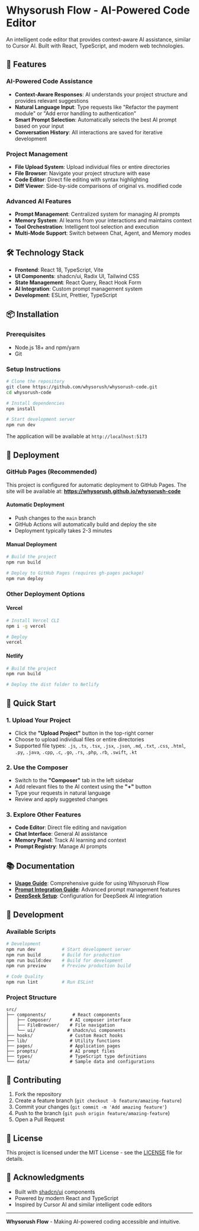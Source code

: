 # Whysorush Flow - AI-Powered Code Editor

An intelligent code editor that provides context-aware AI assistance, similar to Cursor AI. Built with React, TypeScript, and modern web technologies.

## 🚀 Features

### **AI-Powered Code Assistance**
- **Context-Aware Responses**: AI understands your project structure and provides relevant suggestions
- **Natural Language Input**: Type requests like "Refactor the payment module" or "Add error handling to authentication"
- **Smart Prompt Selection**: Automatically selects the best AI prompt based on your input
- **Conversation History**: All interactions are saved for iterative development

### **Project Management**
- **File Upload System**: Upload individual files or entire directories
- **File Browser**: Navigate your project structure with ease
- **Code Editor**: Direct file editing with syntax highlighting
- **Diff Viewer**: Side-by-side comparisons of original vs. modified code

### **Advanced AI Features**
- **Prompt Management**: Centralized system for managing AI prompts
- **Memory System**: AI learns from your interactions and maintains context
- **Tool Orchestration**: Intelligent tool selection and execution
- **Multi-Mode Support**: Switch between Chat, Agent, and Memory modes

## 🛠️ Technology Stack

- **Frontend**: React 18, TypeScript, Vite
- **UI Components**: shadcn/ui, Radix UI, Tailwind CSS
- **State Management**: React Query, React Hook Form
- **AI Integration**: Custom prompt management system
- **Development**: ESLint, Prettier, TypeScript

## 📦 Installation

### Prerequisites
- Node.js 18+ and npm/yarn
- Git

### Setup Instructions

```bash
# Clone the repository
git clone https://github.com/whysorush/whysorush-code.git
cd whysorush-code

# Install dependencies
npm install

# Start development server
npm run dev
```

The application will be available at `http://localhost:5173`

## 🚀 Deployment

### GitHub Pages (Recommended)

This project is configured for automatic deployment to GitHub Pages. The site will be available at: **https://whysorush.github.io/whysorush-code**

#### Automatic Deployment
- Push changes to the `main` branch
- GitHub Actions will automatically build and deploy the site
- Deployment typically takes 2-3 minutes

#### Manual Deployment
```bash
# Build the project
npm run build

# Deploy to GitHub Pages (requires gh-pages package)
npm run deploy
```

### Other Deployment Options

#### Vercel
```bash
# Install Vercel CLI
npm i -g vercel

# Deploy
vercel
```

#### Netlify
```bash
# Build the project
npm run build

# Deploy the dist folder to Netlify
```

## 🎯 Quick Start

### 1. **Upload Your Project**
- Click the **"Upload Project"** button in the top-right corner
- Choose to upload individual files or entire directories
- Supported file types: `.js`, `.ts`, `.tsx`, `.jsx`, `.json`, `.md`, `.txt`, `.css`, `.html`, `.py`, `.java`, `.cpp`, `.c`, `.go`, `.rs`, `.php`, `.rb`, `.swift`, `.kt`

### 2. **Use the Composer**
- Switch to the **"Composer"** tab in the left sidebar
- Add relevant files to the AI context using the **"+"** button
- Type your requests in natural language
- Review and apply suggested changes

### 3. **Explore Other Features**
- **Code Editor**: Direct file editing and navigation
- **Chat Interface**: General AI assistance
- **Memory Panel**: Track AI learning and context
- **Prompt Registry**: Manage AI prompts

## 📚 Documentation

- **[Usage Guide](USAGE_GUIDE.md)**: Comprehensive guide for using Whysorush Flow
- **[Prompt Integration Guide](PROMPT_INTEGRATION_GUIDE.md)**: Advanced prompt management features
- **[DeepSeek Setup](DEEPSEEK_SETUP.md)**: Configuration for DeepSeek AI integration

## 🔧 Development

### Available Scripts

```bash
# Development
npm run dev          # Start development server
npm run build        # Build for production
npm run build:dev    # Build for development
npm run preview      # Preview production build

# Code Quality
npm run lint         # Run ESLint
```

### Project Structure

```
src/
├── components/          # React components
│   ├── Composer/       # AI composer interface
│   ├── FileBrowser/    # File navigation
│   └── ui/            # shadcn/ui components
├── hooks/              # Custom React hooks
├── lib/                # Utility functions
├── pages/              # Application pages
├── prompts/            # AI prompt files
├── types/              # TypeScript type definitions
└── data/               # Sample data and configurations
```

## 🤝 Contributing

1. Fork the repository
2. Create a feature branch (`git checkout -b feature/amazing-feature`)
3. Commit your changes (`git commit -m 'Add amazing feature'`)
4. Push to the branch (`git push origin feature/amazing-feature`)
5. Open a Pull Request

## 📄 License

This project is licensed under the MIT License - see the [LICENSE](LICENSE) file for details.

## 🙏 Acknowledgments

- Built with [shadcn/ui](https://ui.shadcn.com/) components
- Powered by modern React and TypeScript
- Inspired by Cursor AI and similar intelligent code editors

---

**Whysorush Flow** - Making AI-powered coding accessible and intuitive.
